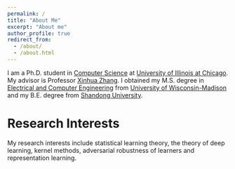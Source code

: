 ```yaml
---
permalink: /
title: "About Me"
excerpt: "About me"
author_profile: true
redirect_from: 
  - /about/
  - /about.html
---
```


I am a Ph.D. student in [Computer Science](https://cs.uic.edu/) at [University of Illinois at Chicago](https://www.uic.edu/). My advisor is Professor [Xinhua Zhang](https://www.cs.uic.edu/~zhangx/). I obtained my M.S. degree in [Electrical and Computer Engineering](https://www.engr.wisc.edu/department/electrical-computer-engineering/) from [University of Wisconsin-Madison](https://www.wisc.edu/) and my B.E. degree from [Shandong University](https://en.sdu.edu.cn/).

Research Interests
======
My research interests include statistical learning theory, the theory of deep learning, kernel methods, adversarial robustness of learners and representation learning.